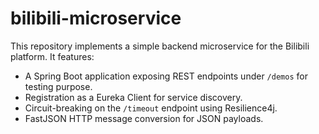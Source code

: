 # bilibili-microservice

This repository implements a simple backend microservice for the Bilibili platform. It features:

- A Spring Boot application exposing REST endpoints under `/demos` for testing purpose.
- Registration as a Eureka Client for service discovery.
- Circuit-breaking on the `/timeout` endpoint using Resilience4j.
- FastJSON HTTP message conversion for JSON payloads.
